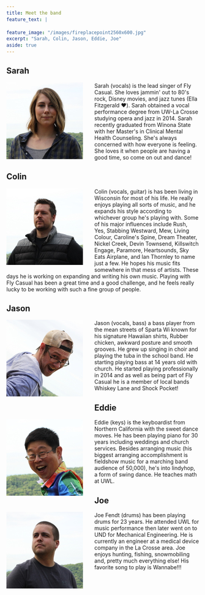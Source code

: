 ```yaml
---
title: Meet the band
feature_text: |
  
feature_image: "/images/fireplacepoint2560x600.jpg"
excerpt: "Sarah, Colin, Jason, Eddie, Joe"
aside: true
---
```


<style>
.biopic {
padding-right: 30px;
padding-bottom: 20px;
}
</style>


## Sarah

<img src="/images/sarah.jpg" align="left" width="200" class="biopic">
Sarah (vocals) is the lead singer of Fly Casual. She loves jammin' out to 80's rock, Disney movies, and jazz tunes (Ella Fitzgerald ❤️). Sarah obtained a vocal performance degree from UW-La Crosse studying opera and jazz in 2014. Sarah recently graduated from Winona State with her Master's in Clinical Mental Health Counseling. She's always concerned with how everyone is feeling. She loves it when people are having a good time, so come on out and dance! 

## Colin

<img src="/images/colin.jpg" align="left" width="200" class="biopic">
Colin (vocals, guitar) is has been living in Wisconsin for most of his life. He really enjoys playing all sorts of music, and he expands his style according to whichever group he's playing with.  Some of his major influences include Rush, Yes, Stabbing Westward, Mew, Living Colour, Caroline's Spine, Dream Theater, Nickel Creek, Devin Townsend, Killswitch Engage, Paramore, Heartsounds, Sky Eats Airplane, and Ian Thornley to name just a few.  He hopes his music fits somewhere in that mess of artists.  These days he is working on expanding and writing his own music.  Playing with Fly Casual has been a great time and a good challenge, and he feels really lucky to be working with such a fine group of people.

## Jason

<img src="/images/jason.jpg" align="left" width="200" class="biopic">
Jason (vocals, bass) a bass player from the mean streets of Sparta Wi known for his signature Hawaiian
shirts, Rubber chicken, awkward posture and smooth grooves.
He grew up singing in choir and playing the tuba in the school band.
He starting playing bass at 14 years old with church. He started playing professionally in 2014
and as well as being part of Fly Casual he is a member of local bands Whiskey Lane and Shock
Pocket!

## Eddie

<img src="/images/eddie.jpg" align="left" width="200" class="biopic">
Eddie (keys) is the keyboardist from Northern California with the sweet dance moves. He has been playing piano for 30 years including weddings and church services. Besides arranging music (his biggest arranging accomplishment is fieldshow music for a marching band audience of 50,000), he's into lindyhop, a form of swing dance. He teaches math at UWL.

## Joe

<img src="/images/joe.jpg" align="left" width="200" class="biopic">
Joe Fendt (drums) has been playing drums for 23 years. He attended UWL for music performance then
later went on to UND for Mechanical Engineering. He is currently an engineer at a medical device
company in the La Crosse area. Joe enjoys hunting, fishing, snowmobiling and, pretty much everything
else! His favorite song to play is Wannabe!!!
